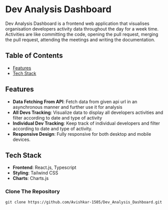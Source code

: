 # Dev Analysis Dashboard

Dev Analysis Dashboard is a frontend web application that visualises organisation developers activity data throughout the day for a week time. Activities are like committing the code, opening the pull request, merging the pull request, attending the meetings and writing the documentation.

## Table of Contents
- [Features](#features)
- [Tech Stack](#tech-stack)


## Features
- **Data Fetching From API**: Fetch data from given api url in an asynchronous manner and further use it for analysis
- **All Devs Tracking**: Visualize data to display all developers activities and filter according to date and type of activity 
- **Individual Dev Tracking**: Keep track of individual developers and filter according to date and type of activity.
- **Responsive Design**: Fully responsive for both desktop and mobile devices.

## Tech Stack
- **Frontend**: React.js, Typescript
- **Styling**: Tailwind CSS
- **Charts**: Charts.js


### Clone The Repository
`git clone https://github.com/Avishkar-1505/Dev_Analysis_Dashboard.git` 






